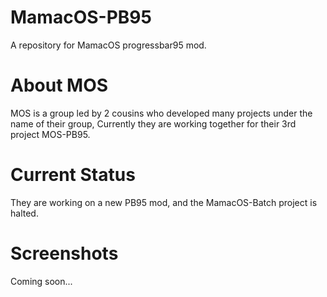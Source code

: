# MamacOS-PB95
A repository for MamacOS progressbar95 mod.

# About MOS
MOS is a group led by 2 cousins who developed many projects under the name of their group, 
Currently they are working together for their 3rd project MOS-PB95.

# Current Status
They are working on a new PB95 mod, and the MamacOS-Batch project is halted.

# Screenshots
Coming soon...
